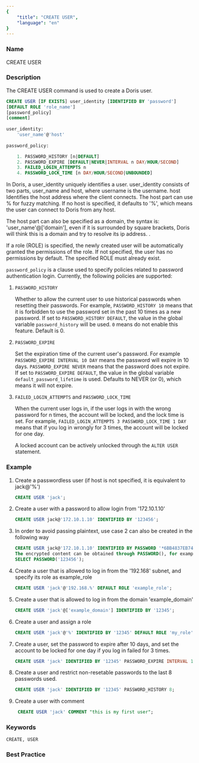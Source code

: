 ```yaml
---
{
    "title": "CREATE USER",
    "language": "en"
}
---
```


<!--
Licensed to the Apache Software Foundation (ASF) under one
or more contributor license agreements.  See the NOTICE file
distributed with this work for additional information
regarding copyright ownership.  The ASF licenses this file
to you under the Apache License, Version 2.0 (the
"License"); you may not use this file except in compliance
with the License.  You may obtain a copy of the License at

  http://www.apache.org/licenses/LICENSE-2.0

Unless required by applicable law or agreed to in writing,
software distributed under the License is distributed on an
"AS IS" BASIS, WITHOUT WARRANTIES OR CONDITIONS OF ANY
KIND, either express or implied.  See the License for the
specific language governing permissions and limitations
under the License.
-->



### Name

CREATE USER

### Description

The CREATE USER command is used to create a Doris user.

```sql
CREATE USER [IF EXISTS] user_identity [IDENTIFIED BY 'password']
[DEFAULT ROLE 'role_name']
[password_policy]
[comment]
    
user_identity:
    'user_name'@'host'
    
password_policy:

    1. PASSWORD_HISTORY [n|DEFAULT]
    2. PASSWORD_EXPIRE [DEFAULT|NEVER|INTERVAL n DAY/HOUR/SECOND]
    3. FAILED_LOGIN_ATTEMPTS n
    4. PASSWORD_LOCK_TIME [n DAY/HOUR/SECOND|UNBOUNDED]
```

In Doris, a user_identity uniquely identifies a user. user_identity consists of two parts, user_name and host, where username is the username. host Identifies the host address where the client connects. The host part can use % for fuzzy matching. If no host is specified, it defaults to '%', which means the user can connect to Doris from any host.

The host part can also be specified as a domain, the syntax is: 'user_name'@['domain'], even if it is surrounded by square brackets, Doris will think this is a domain and try to resolve its ip address. .

If a role (ROLE) is specified, the newly created user will be automatically granted the permissions of the role. If not specified, the user has no permissions by default. The specified ROLE must already exist.

`password_policy` is a clause used to specify policies related to password authentication login. Currently, the following policies are supported:

1. `PASSWORD_HISTORY`

    Whether to allow the current user to use historical passwords when resetting their passwords. For example, `PASSWORD_HISTORY 10` means that it is forbidden to use the password set in the past 10 times as a new password. If set to `PASSWORD_HISTORY DEFAULT`, the value in the global variable `password_history` will be used. `0` means do not enable this feature. Default is 0.

2. `PASSWORD_EXPIRE`

    Set the expiration time of the current user's password. For example `PASSWORD_EXPIRE INTERVAL 10 DAY` means the password will expire in 10 days. `PASSWORD_EXPIRE NEVER` means that the password does not expire. If set to `PASSWORD_EXPIRE DEFAULT`, the value in the global variable `default_password_lifetime` is used. Defaults to NEVER (or 0), which means it will not expire.

3. `FAILED_LOGIN_ATTEMPTS` and `PASSWORD_LOCK_TIME`

    When the current user logs in, if the user logs in with the wrong password for n times, the account will be locked, and the lock time is set. For example, `FAILED_LOGIN_ATTEMPTS 3 PASSWORD_LOCK_TIME 1 DAY` means that if you log in wrongly for 3 times, the account will be locked for one day.

    A locked account can be actively unlocked through the `ALTER USER` statement.

### Example

1. Create a passwordless user (if host is not specified, it is equivalent to jack@'%')

   ```sql
   CREATE USER 'jack';
   ```

2. Create a user with a password to allow login from '172.10.1.10'

   ```sql
   CREATE USER jack@'172.10.1.10' IDENTIFIED BY '123456';
   ```

3. In order to avoid passing plaintext, use case 2 can also be created in the following way

   ```sql
   CREATE USER jack@'172.10.1.10' IDENTIFIED BY PASSWORD '*6BB4837EB74329105EE4568DDA7DC67ED2CA2AD9';
   The encrypted content can be obtained through PASSWORD(), for example:
   SELECT PASSWORD('123456');
   ```

4. Create a user that is allowed to log in from the '192.168' subnet, and specify its role as example_role

   ```sql
   CREATE USER 'jack'@'192.168.%' DEFAULT ROLE 'example_role';
   ```

5. Create a user that is allowed to log in from the domain 'example_domain'

   ```sql
   CREATE USER 'jack'@['example_domain'] IDENTIFIED BY '12345';
   ```

6. Create a user and assign a role

   ```sql
   CREATE USER 'jack'@'%' IDENTIFIED BY '12345' DEFAULT ROLE 'my_role';
   ```
   
7. Create a user, set the password to expire after 10 days, and set the account to be locked for one day if you log in failed for 3 times.

    ```sql
    CREATE USER 'jack' IDENTIFIED BY '12345' PASSWORD_EXPIRE INTERVAL 10 DAY FAILED_LOGIN_ATTEMPTS 3 PASSWORD_LOCK_TIME 1 DAY;
    ```

8. Create a user and restrict non-resetable passwords to the last 8 passwords used.

    ```sql
    CREATE USER 'jack' IDENTIFIED BY '12345' PASSWORD_HISTORY 8;
    ```

9. Create a user with comment

   ```sql
    CREATE USER 'jack' COMMENT "this is my first user";
    ```

### Keywords

    CREATE, USER

### Best Practice


